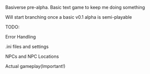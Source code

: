 Basiverse pre-alpha. Basic text game to keep me doing something

Will start branching once a basic v0.1 alpha is semi-playable


TODO:

Error Handling

.ini files and settings

NPCs and NPC Locations

Actual gameplay(Important!)
